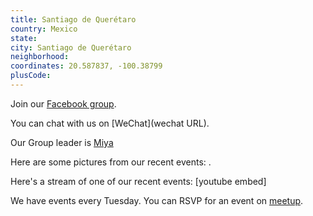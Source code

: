 ```yaml
---
title: Santiago de Querétaro
country: Mexico
state: 
city: Santiago de Querétaro
neighborhood: 
coordinates: 20.587837, -100.38799
plusCode:
---
```

Join our [Facebook group](https://www.facebook.com/groups/free.code.camp.santiago.de.queretaro).

You can chat with us on [WeChat](wechat URL).

Our Group leader is [Miya](freecodecamp.org/miya)

Here are some pictures from our recent events:
![]().

Here's a stream of one of our recent events:
[youtube embed]

We have events every Tuesday. You can RSVP for an event on [meetup](meetupurl).
